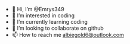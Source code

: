 - 👋 Hi, I’m @Emrys349
- 👀 I’m interested in coding
- 🌱 I’m currently learning coding
- 💞️ I’m looking to collaborate on github
- 📫 How to reach me albiegold6@outlook.com

<!---
Emrys349/Emrys349 is a ✨ special ✨ repository because its `README.md` (this file) appears on your GitHub profile.
You can click the Preview link to take a look at your changes.
--->

